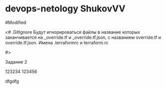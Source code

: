 # devops-netology ShukovVV
#Modified

<#
.GitIgnore
Будут игнорироваться файлы в название которых заканчивается на _override.tf и _override.tf.json, с названием override.tf и
override.tf.json. Имена .terraformrc и
terraform.rc

#>

Задание 2

123234
123456

dfgdfg